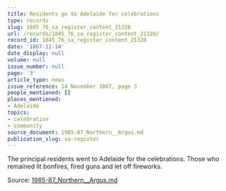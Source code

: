 ```yaml
---
title: Residents go to Adelaide for celebrations
type: records
slug: 1845_76_sa_register_content_21328
url: /records/1845_76_sa_register_content_21328/
record_id: 1845_76_sa_register_content_21328
date: '1867-11-14'
date_display: null
volume: null
issue_number: null
page: '3'
article_type: news
issue_reference: 14 November 1867, page 3
people_mentioned: []
places_mentioned:
- Adelaide
topics:
- celebration
- community
source_document: 1985-87_Northern__Argus.md
publication_slug: sa-register
---
```


The principal residents went to Adelaide for the celebrations.  Those who remained lit bonfires, fired guns and let off fireworks.

Source: [1985-87_Northern__Argus.md](/downloads/markdown/1985-87_Northern__Argus.md)
